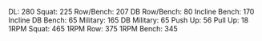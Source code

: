 DL: 280
 Squat: 225
 Row/Bench: 207
 DB Row/Bench: 80
 Incline Bench: 170
 Incline DB Bench: 65
 Military: 165
 DB Military: 65
 Push Up: 56
 Pull Up: 18
 1RPM Squat: 465
 1RPM Row: 375
 1RPM Bench: 345
